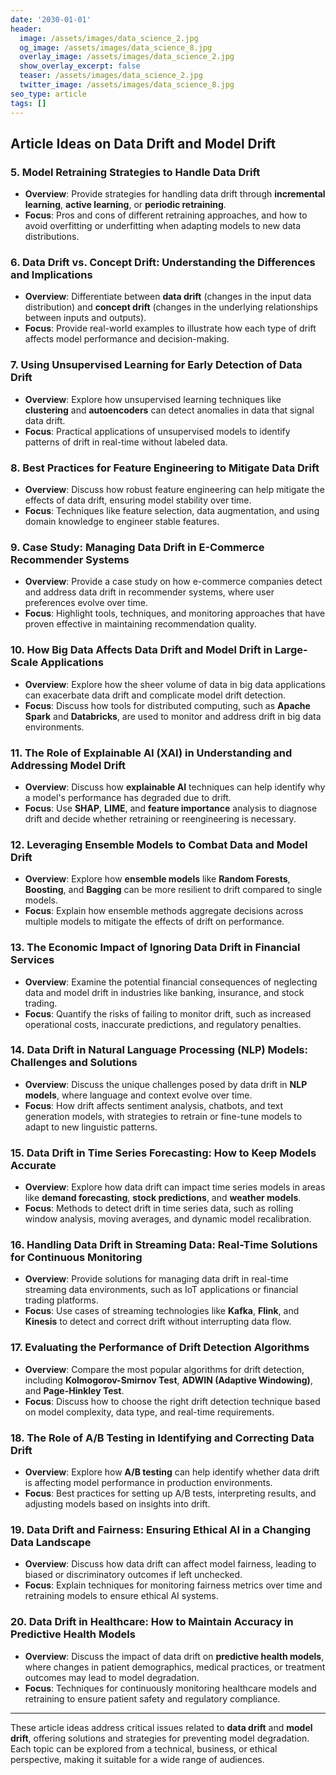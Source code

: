 ```yaml
---
date: '2030-01-01'
header:
  image: /assets/images/data_science_2.jpg
  og_image: /assets/images/data_science_8.jpg
  overlay_image: /assets/images/data_science_2.jpg
  show_overlay_excerpt: false
  teaser: /assets/images/data_science_2.jpg
  twitter_image: /assets/images/data_science_8.jpg
seo_type: article
tags: []
---
```


## Article Ideas on Data Drift and Model Drift


### 5. **Model Retraining Strategies to Handle Data Drift**
   - **Overview**: Provide strategies for handling data drift through **incremental learning**, **active learning**, or **periodic retraining**.
   - **Focus**: Pros and cons of different retraining approaches, and how to avoid overfitting or underfitting when adapting models to new data distributions.

### 6. **Data Drift vs. Concept Drift: Understanding the Differences and Implications**
   - **Overview**: Differentiate between **data drift** (changes in the input data distribution) and **concept drift** (changes in the underlying relationships between inputs and outputs).
   - **Focus**: Provide real-world examples to illustrate how each type of drift affects model performance and decision-making.

### 7. **Using Unsupervised Learning for Early Detection of Data Drift**
   - **Overview**: Explore how unsupervised learning techniques like **clustering** and **autoencoders** can detect anomalies in data that signal data drift.
   - **Focus**: Practical applications of unsupervised models to identify patterns of drift in real-time without labeled data.

### 8. **Best Practices for Feature Engineering to Mitigate Data Drift**
   - **Overview**: Discuss how robust feature engineering can help mitigate the effects of data drift, ensuring model stability over time.
   - **Focus**: Techniques like feature selection, data augmentation, and using domain knowledge to engineer stable features.

### 9. **Case Study: Managing Data Drift in E-Commerce Recommender Systems**
   - **Overview**: Provide a case study on how e-commerce companies detect and address data drift in recommender systems, where user preferences evolve over time.
   - **Focus**: Highlight tools, techniques, and monitoring approaches that have proven effective in maintaining recommendation quality.

### 10. **How Big Data Affects Data Drift and Model Drift in Large-Scale Applications**
   - **Overview**: Explore how the sheer volume of data in big data applications can exacerbate data drift and complicate model drift detection.
   - **Focus**: Discuss how tools for distributed computing, such as **Apache Spark** and **Databricks**, are used to monitor and address drift in big data environments.

### 11. **The Role of Explainable AI (XAI) in Understanding and Addressing Model Drift**
   - **Overview**: Discuss how **explainable AI** techniques can help identify why a model's performance has degraded due to drift.
   - **Focus**: Use **SHAP**, **LIME**, and **feature importance** analysis to diagnose drift and decide whether retraining or reengineering is necessary.

### 12. **Leveraging Ensemble Models to Combat Data and Model Drift**
   - **Overview**: Explore how **ensemble models** like **Random Forests**, **Boosting**, and **Bagging** can be more resilient to drift compared to single models.
   - **Focus**: Explain how ensemble methods aggregate decisions across multiple models to mitigate the effects of drift on performance.

### 13. **The Economic Impact of Ignoring Data Drift in Financial Services**
   - **Overview**: Examine the potential financial consequences of neglecting data and model drift in industries like banking, insurance, and stock trading.
   - **Focus**: Quantify the risks of failing to monitor drift, such as increased operational costs, inaccurate predictions, and regulatory penalties.

### 14. **Data Drift in Natural Language Processing (NLP) Models: Challenges and Solutions**
   - **Overview**: Discuss the unique challenges posed by data drift in **NLP models**, where language and context evolve over time.
   - **Focus**: How drift affects sentiment analysis, chatbots, and text generation models, with strategies to retrain or fine-tune models to adapt to new linguistic patterns.

### 15. **Data Drift in Time Series Forecasting: How to Keep Models Accurate**
   - **Overview**: Explore how data drift can impact time series models in areas like **demand forecasting**, **stock predictions**, and **weather models**.
   - **Focus**: Methods to detect drift in time series data, such as rolling window analysis, moving averages, and dynamic model recalibration.

### 16. **Handling Data Drift in Streaming Data: Real-Time Solutions for Continuous Monitoring**
   - **Overview**: Provide solutions for managing data drift in real-time streaming data environments, such as IoT applications or financial trading platforms.
   - **Focus**: Use cases of streaming technologies like **Kafka**, **Flink**, and **Kinesis** to detect and correct drift without interrupting data flow.

### 17. **Evaluating the Performance of Drift Detection Algorithms**
   - **Overview**: Compare the most popular algorithms for drift detection, including **Kolmogorov-Smirnov Test**, **ADWIN (Adaptive Windowing)**, and **Page-Hinkley Test**.
   - **Focus**: Discuss how to choose the right drift detection technique based on model complexity, data type, and real-time requirements.

### 18. **The Role of A/B Testing in Identifying and Correcting Data Drift**
   - **Overview**: Explore how **A/B testing** can help identify whether data drift is affecting model performance in production environments.
   - **Focus**: Best practices for setting up A/B tests, interpreting results, and adjusting models based on insights into drift.

### 19. **Data Drift and Fairness: Ensuring Ethical AI in a Changing Data Landscape**
   - **Overview**: Discuss how data drift can affect model fairness, leading to biased or discriminatory outcomes if left unchecked.
   - **Focus**: Explain techniques for monitoring fairness metrics over time and retraining models to ensure ethical AI systems.

### 20. **Data Drift in Healthcare: How to Maintain Accuracy in Predictive Health Models**
   - **Overview**: Discuss the impact of data drift on **predictive health models**, where changes in patient demographics, medical practices, or treatment outcomes may lead to model degradation.
   - **Focus**: Techniques for continuously monitoring healthcare models and retraining to ensure patient safety and regulatory compliance.

---

These article ideas address critical issues related to **data drift** and **model drift**, offering solutions and strategies for preventing model degradation. Each topic can be explored from a technical, business, or ethical perspective, making it suitable for a wide range of audiences.
